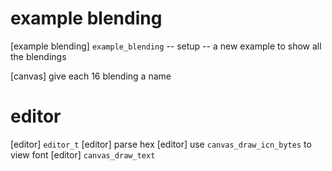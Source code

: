 # example blending

[example blending] `example_blending` -- setup -- a new example to show all the blendings

[canvas] give each 16 blending a name

# editor

[editor] `editor_t`
[editor] parse hex
[editor] use `canvas_draw_icn_bytes` to view font
[editor] `canvas_draw_text`
